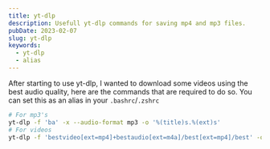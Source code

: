 ```yaml
---
title: yt-dlp
description: Usefull yt-dlp commands for saving mp4 and mp3 files.
pubDate: 2023-02-07
slug: yt-dlp
keywords:
  - yt-dlp
  - alias
---
```


After starting to use yt-dlp, I wanted to download some videos using the best audio
quality, here are the commands that are required to do so. You can set this as an
alias in your `.bashrc`/`.zshrc`

```sh
# For mp3's
yt-dlp -f 'ba' -x --audio-format mp3 -o '%(title)s.%(ext)s'
# For videos
yt-dlp -f 'bestvideo[ext=mp4]+bestaudio[ext=m4a]/best[ext=mp4]/best' -o '(title)s.(ext)s'
```

